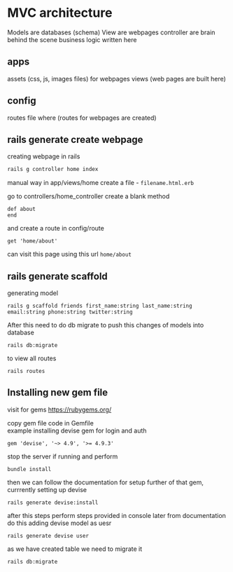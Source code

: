 # MVC architecture

Models are databases (schema)
View are webpages
controller are brain behind the scene business logic written here

## apps
assets (css, js, images files) for webpages
views (web pages are built here)

## config

routes file where (routes for webpages are created)

## rails generate create webpage 

creating webpage in rails

```cmd
rails g controller home index
```

manual way
in app/views/home create a file - `filename.html.erb`

go to controllers/home_controller
create a blank method
```
def about
end
```
and create a route in config/route
```
get 'home/about'
```
can visit this page using this url
```home/about```


## rails generate scaffold
generating model
```
rails g scaffold friends first_name:string last_name:string email:string phone:string twitter:string
```
After this need to do db migrate to push this changes of models into database
```
rails db:migrate
```

to view all routes
```
rails routes
```

## Installing new gem file

visit for gems
<https://rubygems.org/>

copy gem file code in Gemfile  
example installing devise gem for login and auth

```
gem 'devise', '~> 4.9', '>= 4.9.3'
```
stop the server if running and perform

```
bundle install
```
then we can follow the documentation for setup further of that gem, currrently setting up devise
```
rails generate devise:install
```
after this steps perform steps provided in console
later from documentation do this
adding devise model as uesr
```
rails generate devise user
```
as we have created table we need to migrate it
```
rails db:migrate
```


